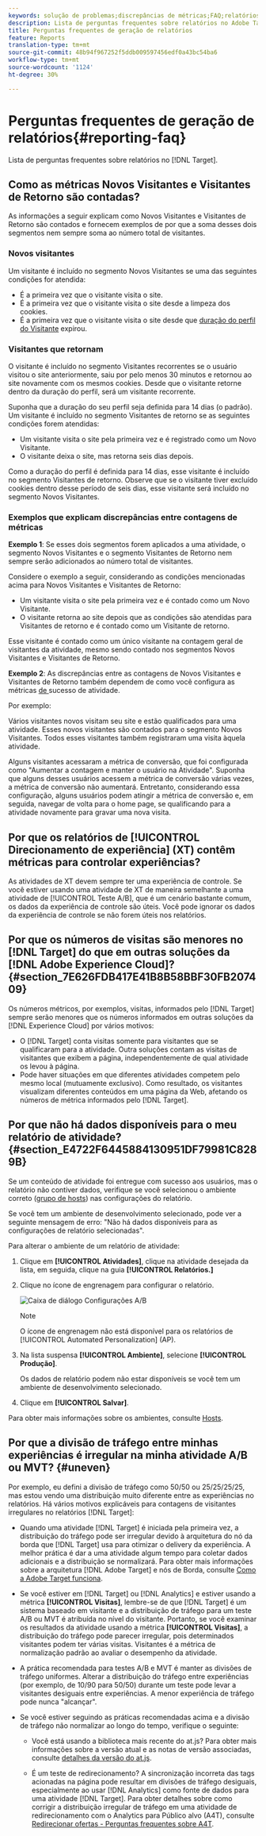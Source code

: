 ```yaml
---
keywords: solução de problemas;discrepâncias de métricas;FAQ;relatórios;novo visitante;novos visitantes;retornar visitante;retornar visitantes;retornar visita;nova visita
description: Lista de perguntas frequentes sobre relatórios no Adobe Target.
title: Perguntas frequentes de geração de relatórios
feature: Reports
translation-type: tm+mt
source-git-commit: 48b94f967252f5ddb009597456edf0a43bc54ba6
workflow-type: tm+mt
source-wordcount: '1124'
ht-degree: 30%

---
```



# Perguntas frequentes de geração de relatórios{#reporting-faq}

Lista de perguntas frequentes sobre relatórios no [!DNL Target].

## Como as métricas Novos Visitantes e Visitantes de Retorno são contadas?

As informações a seguir explicam como Novos Visitantes e Visitantes de Retorno são contados e fornecem exemplos de por que a soma desses dois segmentos nem sempre soma ao número total de visitantes.

### Novos visitantes

Um visitante é incluído no segmento Novos Visitantes se uma das seguintes condições for atendida:

* É a primeira vez que o visitante visita o site.
* É a primeira vez que o visitante visita o site desde a limpeza dos cookies.
* É a primeira vez que o visitante visita o site desde que [duração do perfil do Visitante](/help/c-target/c-visitor-profile/visitor-profile-lifetime.md) expirou.

### Visitantes que retornam

O visitante é incluído no segmento Visitantes recorrentes se o usuário visitou o site anteriormente, saiu por pelo menos 30 minutos e retornou ao site novamente com os mesmos cookies. Desde que o visitante retorne dentro da duração do perfil, será um visitante recorrente.

Suponha que a duração do seu perfil seja definida para 14 dias (o padrão). Um visitante é incluído no segmento Visitantes de retorno se as seguintes condições forem atendidas:

* Um visitante visita o site pela primeira vez e é registrado como um Novo Visitante.
* O visitante deixa o site, mas retorna seis dias depois.

Como a duração do perfil é definida para 14 dias, esse visitante é incluído no segmento Visitantes de retorno. Observe que se o visitante tiver excluído cookies dentro desse período de seis dias, esse visitante será incluído no segmento Novos Visitantes.

### Exemplos que explicam discrepâncias entre contagens de métricas

**Exemplo 1**: Se esses dois segmentos forem aplicados a uma atividade, o segmento Novos Visitantes e o segmento Visitantes de Retorno nem sempre serão adicionados ao número total de visitantes.

Considere o exemplo a seguir, considerando as condições mencionadas acima para Novos Visitantes e Visitantes de Retorno:

* Um visitante visita o site pela primeira vez e é contado como um Novo Visitante.
* O visitante retorna ao site depois que as condições são atendidas para Visitantes de retorno e é contado como um Visitante de retorno.

Esse visitante é contado como um único visitante na contagem geral de visitantes da atividade, mesmo sendo contado nos segmentos Novos Visitantes e Visitantes de Retorno.

**Exemplo 2**: As discrepâncias entre as contagens de Novos Visitantes e Visitantes de Retorno também dependem de como você configura as métricas [ de ](/help/c-activities/r-success-metrics/success-metrics.md)sucesso de atividade.

Por exemplo:

Vários visitantes novos visitam seu site e estão qualificados para uma atividade. Esses novos visitantes são contados para o segmento Novos Visitantes. Todos esses visitantes também registraram uma visita àquela atividade.

Alguns visitantes acessaram a métrica de conversão, que foi configurada como &quot;Aumentar a contagem e manter o usuário na Atividade&quot;. Suponha que alguns desses usuários acessem a métrica de conversão várias vezes, a métrica de conversão não aumentará. Entretanto, considerando essa configuração, alguns usuários podem atingir a métrica de conversão e, em seguida, navegar de volta para o home page, se qualificando para a atividade novamente para gravar uma nova visita.

## Por que os relatórios de [!UICONTROL Direcionamento de experiência] (XT) contêm métricas para controlar experiências?

As atividades de XT devem sempre ter uma experiência de controle. Se você estiver usando uma atividade de XT de maneira semelhante a uma atividade de [!UICONTROL Teste A/B], que é um cenário bastante comum, os dados da experiência de controle são úteis. Você pode ignorar os dados da experiência de controle se não forem úteis nos relatórios.

## Por que os números de visitas são menores no [!DNL Target] do que em outras soluções da [!DNL Adobe Experience Cloud]? {#section_7E626FDB417E41B8B58BBF30FB207409}

Os números métricos, por exemplos, visitas, informados pelo [!DNL Target] sempre serão menores que os números informados em outras soluções da [!DNL Experience Cloud] por vários motivos:

* O [!DNL Target] conta visitas somente para visitantes que se qualificaram para a atividade. Outra soluções contam as visitas de visitantes que exibem a página, independentemente de qual atividade os levou à página.
* Pode haver situações em que diferentes atividades competem pelo mesmo local (mutuamente exclusivo). Como resultado, os visitantes visualizam diferentes conteúdos em uma página da Web, afetando os números de métrica informados pelo [!DNL Target].

## Por que não há dados disponíveis para o meu relatório de atividade? {#section_E4722F6445884130951DF79981C8289B}

Se um conteúdo de atividade foi entregue com sucesso aos usuários, mas o relatório não contiver dados, verifique se você selecionou o ambiente correto ([grupo de hosts](/help/administrating-target/hosts.md)) nas configurações do relatório.

Se você tem um ambiente de desenvolvimento selecionado, pode ver a seguinte mensagem de erro: &quot;Não há dados disponíveis para as configurações de relatório selecionadas&quot;.

Para alterar o ambiente de um relatório de atividade:

1. Clique em **[!UICONTROL Atividades]**, clique na atividade desejada da lista, em seguida, clique na guia **[!UICONTROL Relatórios.]**
1. Clique no ícone de engrenagem para configurar o relatório.

   ![Caixa de diálogo Configurações A/B](/help/c-reports/c-report-settings/assets/ab_settings_dialog.png)

   >[!NOTE]
   >
   >O ícone de engrenagem não está disponível para os relatórios de [!UICONTROL Automated Personalization] (AP).

1. Na lista suspensa **[!UICONTROL Ambiente]**, selecione **[!UICONTROL Produção]**.

   Os dados de relatório podem não estar disponíveis se você tem um ambiente de desenvolvimento selecionado.

1. Clique em **[!UICONTROL Salvar]**.

Para obter mais informações sobre os ambientes, consulte [Hosts](/help/administrating-target/hosts.md#concept_516BB01EBFBD4449AB03940D31AEB66E).

## Por que a divisão de tráfego entre minhas experiências é irregular na minha atividade A/B ou MVT? {#uneven}

Por exemplo, eu defini a divisão de tráfego como 50/50 ou 25/25/25/25, mas estou vendo uma distribuição muito diferente entre as experiências no relatórios. Há vários motivos explicáveis para contagens de visitantes irregulares no relatórios [!DNL Target]:

* Quando uma atividade [!DNL Target] é iniciada pela primeira vez, a distribuição do tráfego pode ser irregular devido à arquitetura do nó da borda que [!DNL Target] usa para otimizar o delivery da experiência. A melhor prática é dar a uma atividade algum tempo para coletar dados adicionais e a distribuição se normalizará. Para obter mais informações sobre a arquitetura [!DNL Adobe Target] e nós de Borda, consulte [Como a Adobe Target funciona](/help/c-intro/how-target-works.md).
* Se você estiver em [!DNL Target] ou [!DNL Analytics] e estiver usando a métrica **[!UICONTROL Visitas]**, lembre-se de que [!DNL Target] é um sistema baseado em visitante e a distribuição de tráfego para um teste A/B ou MVT é atribuída no nível do visitante. Portanto, se você examinar os resultados da atividade usando a métrica **[!UICONTROL Visitas]**, a distribuição do tráfego pode parecer irregular, pois determinados visitantes podem ter várias visitas. Visitantes é a métrica de normalização padrão ao avaliar o desempenho da atividade.
* A prática recomendada para testes A/B e MVT é manter as divisões de tráfego uniformes. Alterar a distribuição do tráfego entre experiências (por exemplo, de 10/90 para 50/50) durante um teste pode levar a visitantes desiguais entre experiências. A menor experiência de tráfego pode nunca &quot;alcançar&quot;.
* Se você estiver seguindo as práticas recomendadas acima e a divisão de tráfego não normalizar ao longo do tempo, verifique o seguinte:

   * Você está usando a biblioteca mais recente do at.js? Para obter mais informações sobre a versão atual e as notas de versão associadas, consulte [detalhes da versão do at.js](/help/c-implementing-target/c-implementing-target-for-client-side-web/target-atjs-versions.md).

   * É um teste de redirecionamento? A sincronização incorreta das tags acionadas na página pode resultar em divisões de tráfego desiguais, especialmente ao usar [!DNL Analytics] como fonte de dados para uma atividade [!DNL Target]. Para obter detalhes sobre como corrigir a distribuição irregular de tráfego em uma atividade de redirecionamento com o Analytics para Público alvo (A4T), consulte [Redirecionar ofertas - Perguntas frequentes sobre A4T](/help/c-integrating-target-with-mac/a4t/r-a4t-faq/a4t-faq-redirect-offers.md).
